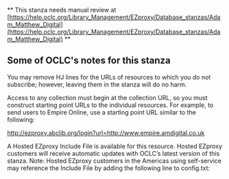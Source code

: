 ** This stanza needs manual review at [https://help.oclc.org/Library_Management/EZproxy/Database_stanzas/Adam_Matthew_Digital](https://help.oclc.org/Library_Management/EZproxy/Database_stanzas/Adam_Matthew_Digital) **

## Some of OCLC's notes for this stanza

You may remove HJ lines for the URLs of resources to which you do not subscribe; however, leaving them in the stanza will do no harm.

Access to any collection must begin at the collection URL, so you must construct starting point URLs to the individual resources. For example, to send users to Empire Online, use a starting point URL similar to the following:

http://ezproxy.abclib.org/login?url=http://www.empire.amdigital.co.uk 

A Hosted EZproxy Include File is available for this resource. Hosted EZproxy customers will receive automatic updates with OCLC&rsquo;s latest version of this stanza. Note: Hosted EZproxy customers in the Americas using self-service may reference the Include File by adding the following line to config.txt:

&nbsp;
